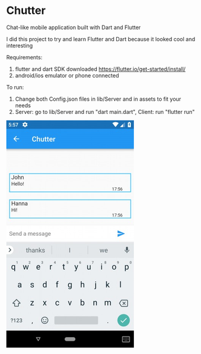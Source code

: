 # Chutter
Chat-like mobile application built with Dart and Flutter

I did this project to try and learn Flutter and Dart because it looked cool and interesting

Requirements:
1. flutter and dart SDK downloaded https://flutter.io/get-started/install/
2. android/ios emulator or phone connected

To run:
1. Change both Config.json files in lib/Server and in assets to fit your needs
2. Server: go to lib/Server and run "dart main.dart", Client: run "flutter run"

![Screenshot](screenshots/flutter_01.png)
